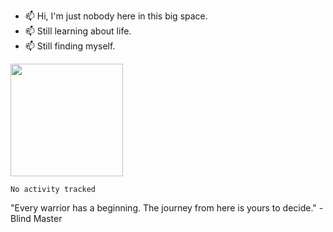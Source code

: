 - 📫 Hi, I'm just nobody here in this big space.
- 📫 Still learning about life.
- 📫 Still finding myself.

<img height="180em" src="https://github-readme-stats.vercel.app/api?username=introbond&show_icons=true&hide_border=true&&count_private=true&include_all_commits=true" />

<!--START_SECTION:waka-->

```text
No activity tracked
```

<!--END_SECTION:waka-->

"Every warrior has a beginning. The journey from here is yours to decide."  -Blind Master
